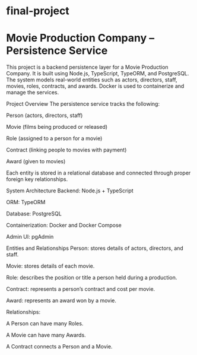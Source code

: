 ﻿# final-project
# Movie Production Company – Persistence Service
This project is a backend persistence layer for a Movie Production Company. It is built using Node.js, TypeScript, TypeORM, and PostgreSQL. The system models real-world entities such as actors, directors, staff, movies, roles, contracts, and awards. Docker is used to containerize and manage the services.

Project Overview
The persistence service tracks the following:

Person (actors, directors, staff)

Movie (films being produced or released)

Role (assigned to a person for a movie)

Contract (linking people to movies with payment)

Award (given to movies)

Each entity is stored in a relational database and connected through proper foreign key relationships.

System Architecture
Backend: Node.js + TypeScript

ORM: TypeORM

Database: PostgreSQL

Containerization: Docker and Docker Compose

Admin UI: pgAdmin

Entities and Relationships
Person: stores details of actors, directors, and staff.

Movie: stores details of each movie.

Role: describes the position or title a person held during a production.

Contract: represents a person’s contract and cost per movie.

Award: represents an award won by a movie.

Relationships:

A Person can have many Roles.

A Movie can have many Awards.

A Contract connects a Person and a Movie.
